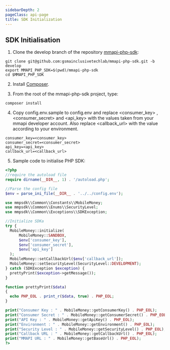 ```yaml
---
sidebarDepth: 2
pageClass: api-page
title: SDK Initialization
---
```


## SDK Initialisation

1. Clone the develop branch of the repository <a href="https://github.com/gsmainclusivetechlab/mmapi-php-sdk" target="_blank">mmapi-php-sdk</a>:

```shell
git clone git@github.com:gsmainclusivetechlab/mmapi-php-sdk.git -b develop
export MMAPI_PHP_SDK=$(pwd)/mmapi-php-sdk
cd $MMAPI_PHP_SDK
```

2. Install <a href="https://getcomposer.org/download/" target="_blank">Composer</a>.

3. From the root of the <span class="highlight">mmapi-php-sdk</span> project, type:

```shell
composer install
```

4. Copy <span class="highlight">config.env.sample</span> to <span class="highlight">config.env</span> and replace <span class="highlight"><consumer_key></span> , <span class="highlight"><consumer_secret></span> and <span class="highlight"><api_key></span> with the values taken from your mmapi developer account. Also replace <span class="highlight"><callback_url></span> with the value according to your environment.</span>

```shell
consumer_key=<consumer_key>
consumer_secret=<consumer_secret>
api_key=<api_key>
callback_url=<callback_url>
```

5. Sample code to initialise PHP SDK:

```php
<?php
//require the autoload file
require dirname(__DIR__, 1) . '/autoload.php';

//Parse the config file
$env = parse_ini_file(__DIR__ . '../../config.env');

use mmpsdk\\Common\\Constants\\MobileMoney;
use mmpsdk\\Common\\Enums\\SecurityLevel;
use mmpsdk\\Common\\Exceptions\\SDKException;

//Initialize SDKa
try {
  MobileMoney::initialize(
      MobileMoney::SANDBOX,
      $env['consumer_key'],
      $env['consumer_secret'],
      $env['api_key']
  );
  MobileMoney::setCallbackUrl($env['callback_url']);
  MobileMoney::setSecurityLevel(SecurityLevel::DEVELOPMENT);
} catch (SDKException $exception) {
  prettyPrint($exception->getMessage());
}

function prettyPrint($data)
{
  echo PHP_EOL . print_r($data, true) . PHP_EOL;
}

print("Consumer Key : " . MobileMoney::getConsumerKey() . PHP_EOL);
print("Consumer Secret : " . MobileMoney::getConsumerSecret() . PHP_EOL);
print("API Key : " . MobileMoney::getApiKey() . PHP_EOL);
print("Environment : " . MobileMoney::getEnvironment() . PHP_EOL);
print("Security Level : " . MobileMoney::getSecurityLevel() . PHP_EOL);
print("Callback URL : " . MobileMoney::getCallbackUrl() . PHP_EOL);
print("MMAPI URL : " . MobileMoney::getBaseUrl() . PHP_EOL);
?>
```

<script>
export default {
  mounted() {
    setTimeout(() => {
      const codeBlocks = Array.from(document.querySelectorAll('.extra-class'));
    
      codeBlocks.forEach(element => {
        const preElement = element.querySelector('pre');

        const div = document.createElement('div');
        div.classList.add('pre-wrapper');
        div.appendChild(preElement);

        element.appendChild(div);
      });
    }, 0);
  },
}
</script>

